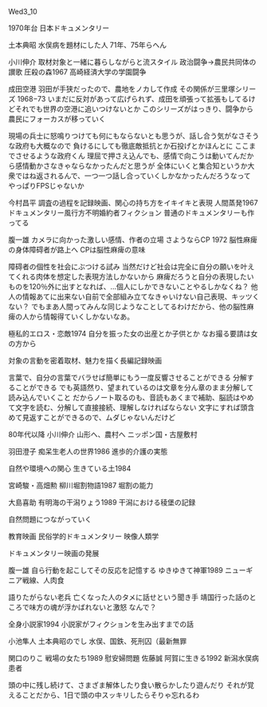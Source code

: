 Wed3_10

1970年台
日本ドキュメンタリー

土本典昭
水俣病を題材にした人
71年、75年らへん

小川伸介
取材対象と一緒に暮らしながらと流スタイル
政治闘争→農民共同体の讃歌
圧殺の森1967
高崎経済大学の学園闘争

成田空港
羽田が手狭だったので、農地をノカして作成
その関係が三里塚シリーズ
1968−73
いまだに反対があって広げられず、成田を頑張って拡張もしてるけどそれでも世界の空港に追いつけないとか
このシリーズがはっきり、闘争から農民にフォーカスが移っていく

現場の兵士に怒鳴りつけても何にもならないとも思うが、話し合う気がなさそうな政府も大概なので
負けるにしても徹底敵抵抗とか石投げとかほんとに
ここまでさせるような政府くん
理屈で押さえ込んでも、感情で向こうは動いてんだから感情動かさなきゃならなかったんだと思うが
全体にいくと集合知というか大衆ではね返されるんで、一つ一つ話し合っていくしかなかったんだろうなって
やっぱりFPSじゃないか

今村昌平
調査の過程を記録映画、関心の持ち方をイキイキと表現
人間蒸発1967
ドキュメンタリー風行方不明婚約者フィクション
普通のドキュメンタリーも作ってる

腹一雄
カメラに向かった激しい感情、作者の立場
さようならCP 1972
脳性麻痺の身体障碍者が路上へ
CPは脳性麻痺の意味

障碍者の個性を社会にぶつける試み
当然だけど社会は完全に自分の願いを叶えてくれる肉体を想定した表現方法しかないから
麻痺だろうと自分の表現したいものを120％外に出すとなれば、…個人にしかできないことやるしかなくね？
他人の情報あてに出来ない自前で全部組み立てなきゃいけない自己表現、キッツくない？
でもまあ人間ってみんな同じようなことしてるわけだから、他の脳性麻痺の人から情報得ていくしかないなあ。

極私的エロス・恋敵1974
自分を振った女の出産とか子供とか
なお撮る要請は女の方から

対象の言動を密着取材、魅力を描く長編記録映画

言葉で、自分の言葉でバラせば簡単にもう一度反響させることができる
分解することができる
でも英語然り、望まれているのは文章を分ん章のまま分解して読み込んでいくこと
だからノート取るのも、音読もあくまで補助、脳読はやめて文字を読む、分解して直接接続、理解しなければならない
文字にすれば頭含めて見返すことができるので、ムダじゃないんだけど

80年代以降
小川伸介
山形へ、農村へ
ニッポン国・古屋敷村

羽田澄子
痴呆生老人の世界1986
進歩的介護の実態

自然や環境への関心
生きている土1984

宮崎駿・高畑勲
柳川堀割物語1987
堀割の能力

大島喜助
有明海の干潟りょう1989
干潟における稜堡の記録

自然問題につながっていく

教育映画
民俗学的ドキュメンタリー
映像人類学

ドキュメンタリー映画の発展

腹一雄
自ら行動を起こしてその反応を記憶する
ゆきゆきて神軍1989
ニューギニア戦線、人肉食

語りたがらない老兵
亡くなった人のタメに話せという聞き手
靖国行った話のところで味方の魂が浮かばれないと激怒
なんで？

全身小説家1994
小説家がフィクションを生み出すまでの話

小池隼人
土本典昭のでし
水俣、国鉄、死刑囚（最新無罪

関口のりこ
戦場の女たち1989
慰安婦問題
佐藤誠
阿賀に生きる1992
新潟水俣病患者

頭の中に残し続けて、さまざま解体したり食い散らかしたり遊んだり
それが覚えることだから、1日で頭の中スッキリしたらそりゃ忘れるわ